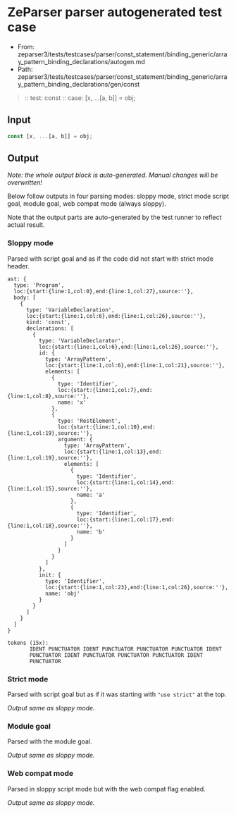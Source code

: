 # ZeParser parser autogenerated test case

- From: zeparser3/tests/testcases/parser/const_statement/binding_generic/array_pattern_binding_declarations/autogen.md
- Path: zeparser3/tests/testcases/parser/const_statement/binding_generic/array_pattern_binding_declarations/gen/const

> :: test: const
> :: case: [x, ...[a, b]] = obj;

## Input


`````js
const [x, ...[a, b]] = obj;
`````

## Output

_Note: the whole output block is auto-generated. Manual changes will be overwritten!_

Below follow outputs in four parsing modes: sloppy mode, strict mode script goal, module goal, web compat mode (always sloppy).

Note that the output parts are auto-generated by the test runner to reflect actual result.

### Sloppy mode

Parsed with script goal and as if the code did not start with strict mode header.

`````
ast: {
  type: 'Program',
  loc:{start:{line:1,col:0},end:{line:1,col:27},source:''},
  body: [
    {
      type: 'VariableDeclaration',
      loc:{start:{line:1,col:6},end:{line:1,col:26},source:''},
      kind: 'const',
      declarations: [
        {
          type: 'VariableDeclarator',
          loc:{start:{line:1,col:6},end:{line:1,col:26},source:''},
          id: {
            type: 'ArrayPattern',
            loc:{start:{line:1,col:6},end:{line:1,col:21},source:''},
            elements: [
              {
                type: 'Identifier',
                loc:{start:{line:1,col:7},end:{line:1,col:8},source:''},
                name: 'x'
              },
              {
                type: 'RestElement',
                loc:{start:{line:1,col:10},end:{line:1,col:19},source:''},
                argument: {
                  type: 'ArrayPattern',
                  loc:{start:{line:1,col:13},end:{line:1,col:19},source:''},
                  elements: [
                    {
                      type: 'Identifier',
                      loc:{start:{line:1,col:14},end:{line:1,col:15},source:''},
                      name: 'a'
                    },
                    {
                      type: 'Identifier',
                      loc:{start:{line:1,col:17},end:{line:1,col:18},source:''},
                      name: 'b'
                    }
                  ]
                }
              }
            ]
          },
          init: {
            type: 'Identifier',
            loc:{start:{line:1,col:23},end:{line:1,col:26},source:''},
            name: 'obj'
          }
        }
      ]
    }
  ]
}

tokens (15x):
       IDENT PUNCTUATOR IDENT PUNCTUATOR PUNCTUATOR PUNCTUATOR IDENT
       PUNCTUATOR IDENT PUNCTUATOR PUNCTUATOR PUNCTUATOR IDENT
       PUNCTUATOR
`````

### Strict mode

Parsed with script goal but as if it was starting with `"use strict"` at the top.

_Output same as sloppy mode._

### Module goal

Parsed with the module goal.

_Output same as sloppy mode._

### Web compat mode

Parsed in sloppy script mode but with the web compat flag enabled.

_Output same as sloppy mode._
